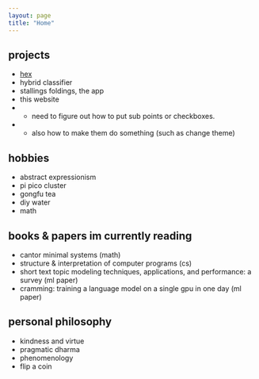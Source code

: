 ```yaml
---
layout: page
title: "Home"
---
```


## projects

 - [hex](https://woog97.github.io/projects/)
 - hybrid classifier
 - stallings foldings, the app
 - this website
 - - need to figure out how to put sub points or checkboxes.
 - - also how to make them do something (such as change theme)

## hobbies

- abstract expressionism
- pi pico cluster
- gongfu tea
- diy water
- math

## books & papers im currently reading

- cantor minimal systems (math)
- structure & interpretation of computer programs (cs)
- short text topic modeling techniques, applications, and performance: a survey (ml paper)
- cramming: training a language model on a single gpu in one day (ml paper)

## personal philosophy

- kindness and virtue
- pragmatic dharma
- phenomenology
- flip a coin
